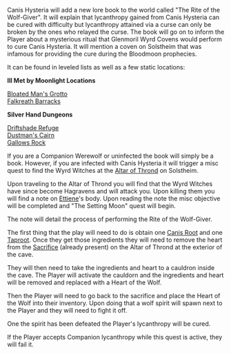 Canis Hysteria will add a new lore book to the world called "The Rite of the Wolf-Giver". It will explain that lycanthropy gained from Canis Hysteria can be cured with difficulty but lycanthropy attained via a curse can only be broken by the ones who relayed the curse. The book will go on to inform the Player about a mysterious ritual that Glenmoril Wyrd Covens would perform to cure Canis Hysteria. It will mention a coven on Solstheim that was infamous for providing the cure during the Bloodmoon prophecies.

It can be found in leveled lists as well as a few static locations:

**Ill Met by Moonlight Locations**

[Bloated Man's Grotto](https://en.uesp.net/wiki/Skyrim:Bloated_Man%27s_Grotto)\
[Falkreath Barracks](https://en.uesp.net/wiki/Skyrim:Falkreath_Barracks)

**Silver Hand Dungeons**

[Driftshade Refuge](https://en.uesp.net/wiki/Skyrim:Driftshade_Refuge)\
[Dustman's Cairn](https://en.uesp.net/wiki/Skyrim:Dustman%27s_Cairn)\
[Gallows Rock](https://en.uesp.net/wiki/Skyrim:Gallows_Rock)

If you are a Companion Werewolf or uninfected the book will simply be a book. However, if you are infected with Canis Hysteria it will trigger a misc quest to find the Wyrd Witches at the [Altar of Thrond](https://en.uesp.net/wiki/Skyrim:Altar_of_Thrond) on Solstheim.

Upon traveling to the Altar of Thrond you will find that the Wyrd Witches have since become Hagravens and will attack you. Upon killing them you will find a note on [Ettiene](https://en.uesp.net/wiki/Skyrim:Ettiene)'s body. Upon reading the note the misc objective will be completed and "The Setting Moon" quest will begin.

The note will detail the process of performing the Rite of the Wolf-Giver.

The first thing that the play will need to do is obtain one [Canis Root](https://en.uesp.net/wiki/Skyrim:Canis_Root) and one [Taproot](https://en.uesp.net/wiki/Skyrim:Taproot). Once they get those ingredients they will need to remove the heart from the [Sacrifice](https://en.uesp.net/wiki/Skyrim:Sacrifice) (already present) on the Altar of Thrond at the exterior of the cave.

They will then need to take the ingredients and heart to a cauldron inside the cave. The Player will activate the cauldorn and the ingredients and heart will be removed and replaced with a Heart of the Wolf.

Then the Player will need to go back to the sacrifice and place the Heart of the Wolf into their inventory. Upon doing that a wolf spirit will spawn next to the Player and they will need to fight it off. 

One the spirit has been defeated the Player's lycanthropy will be cured.

If the Player accepts Companion lycanthropy while this quest is active, they will fail it.
